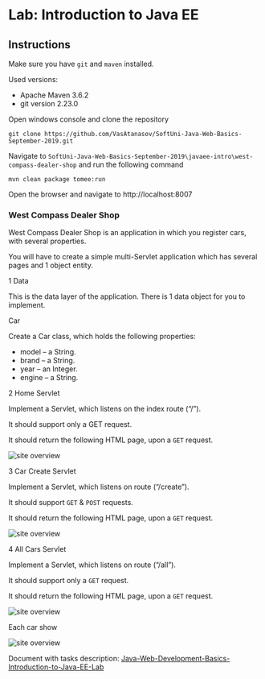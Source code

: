 # Lab: Introduction to Java EE

## Instructions

Make sure you have `git` and `maven` installed.

Used versions:

 - Apache Maven 3.6.2
 - git version 2.23.0

Open windows console and clone the repository
```
git clone https://github.com/VasAtanasov/SoftUni-Java-Web-Basics-September-2019.git
```
Navigate to `SoftUni-Java-Web-Basics-September-2019\javaee-intro\west-compass-dealer-shop` and run the following command

```mvn clean package tomee:run```

Open the browser and navigate to http://localhost:8007

### West Compass Dealer Shop

West Compass Dealer Shop is an application in which you register cars, with several properties.

You will have to create a simple multi-Servlet application which has several pages and 1 object entity.

1 Data

This is the data layer of the application. There is 1 data object for you to implement.

Car

Create a Car class, which holds the following properties:

 - model – a String.
 - brand – a String.
 - year – an Integer.
 - engine – a String.
 
2 Home Servlet

Implement a Servlet, which listens on the index route (“/”). 

It should support only a GET request.

It should return the following HTML page, upon a `GET` request.

![site overview](../../z_resources/javaee-intro/media/image1.png)
 
3 Car Create Servlet

Implement a Servlet, which listens on route (“/create”). 

It should support `GET` & `POST` requests.

It should return the following HTML page, upon a `GET` request.

![site overview](../../z_resources/javaee-intro/media/image2.png)
 
4 All Cars Servlet

Implement a Servlet, which listens on route (“/all”).

It should support only a `GET` request.

It should return the following HTML page, upon a `GET` request.

![site overview](../../z_resources/javaee-intro/media/image3.png)

Each car show

![site overview](../../z_resources/javaee-intro/media/image4.png)

Document with tasks description: [Java-Web-Development-Basics-Introduction-to-Java-EE-Lab](../../z_resources/javaee-intro/05.Java-Web-Development-Basics-Introduction-to-Java-EE-Lab.docx)
